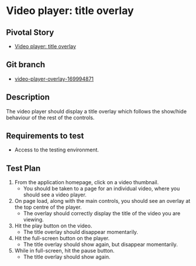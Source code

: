 <!-- Generate a new file using -->
<!-- sed -e "s/\Video player: title overlay/My story/" -e "s/\169994871/156128780/" -e "s/\video-player-overlay-169994871/`git_current_branch`/g" template.md | tee "`git_current_branch`.md" -->

# Video player: title overlay

## Pivotal Story

* [Video player: title overlay](https://www.pivotaltracker.com/story/show/169994871)

## Git branch

* [video-player-overlay-169994871](https://github.com/HammerMuseum/hammer-video/tree/video-player-overlay-169994871)

## Description
The video player should display a title overlay which follows the show/hide behaviour of the rest of the controls.

## Requirements to test
- Access to the testing environment.

## Test Plan
1. From the application homepage, click on a video thumbnail.
    * You should be taken to a page for an individual video, where you should see a video player.
2. On page load, along with the main controls, you should see an overlay at the top centre of the player.
    * The overlay should correctly display the title of the video you are viewing.
3. Hit the play button on the video.
    * The title overlay should disappear momentarily.
4. Hit the full-screen button on the player.
    * The title overlay should show again, but disappear momentarily.
5. While in full-screen, hit the pause button.
    * The title overlay should show again. 